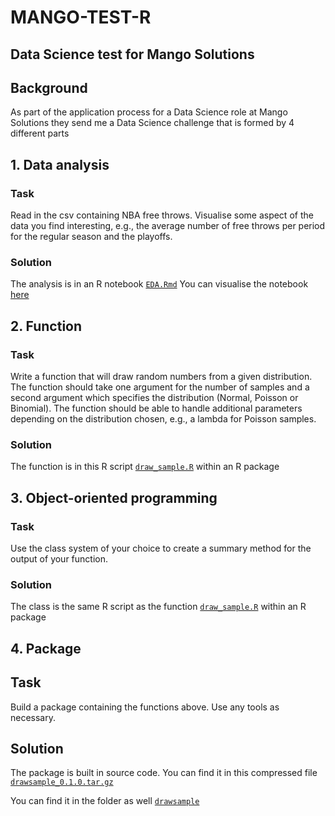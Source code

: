# MANGO-TEST-R
## Data Science test for Mango Solutions

## Background
As part of the application process for a Data Science role at Mango Solutions they send me a Data Science challenge that is formed by 4 different parts

## 1. Data analysis
### Task
Read in the csv containing NBA free throws. Visualise some aspect of the data you find interesting, e.g., the average number of free throws per period for the regular season and the playoffs.

### Solution
The analysis is in an R notebook [`EDA.Rmd`](https://github.com/thecorz/mango-test-R/blob/master/EDA.Rmd)
You can visualise the notebook [here](http://rpubs.com/thecorz/mango-test)

## 2. Function
### Task
Write a function that will draw random numbers from a given distribution. The function should take one argument for the number of samples and a second argument which specifies the distribution (Normal, Poisson or Binomial). The function should be able to handle additional parameters depending on the distribution chosen, e.g., a lambda for Poisson samples.
### Solution
The function is in this R script [`draw_sample.R`](https://github.com/thecorz/mango-test-R/tree/master/drawsample_pkg/drawsample/R) within an R package

## 3. Object-oriented programming
### Task
Use the class system of your choice to create a summary method for the output of your function.

### Solution
The class is the same R script as the function [`draw_sample.R`](https://github.com/thecorz/mango-test-R/tree/master/drawsample_pkg/drawsample/R) within an R package

## 4. Package
## Task
Build a package containing the functions above. Use any tools as necessary.
## Solution
The package is built in source code. You can find it in this compressed file [`drawsample_0.1.0.tar.gz`](https://github.com/thecorz/mango-test-R/blob/master/drawsample_pkg/drawsample_0.1.0.tar.gz)

You can find it in the folder as well [`drawsample`](https://github.com/thecorz/mango-test-R/tree/master/drawsample_pkg/drawsample)
